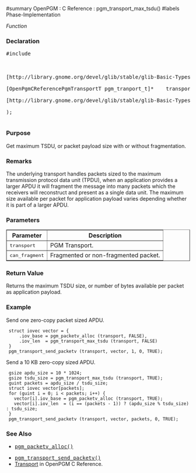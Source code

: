 ﻿#summary OpenPGM : C Reference : pgm\_transport\_max\_tsdu()
#labels Phase-Implementation

_Function_
### Declaration ###
<pre>
#include <pgm/pgm.h><br>
<br>
[http://library.gnome.org/devel/glib/stable/glib-Basic-Types.html#gsize gsize] *pgm_transport_max_tsdu* (<br>
[OpenPgmCReferencePgmTransportT pgm_tranport_t]*    transport,<br>
[http://library.gnome.org/devel/glib/stable/glib-Basic-Types.html#gboolean gboolean]           can_fragment<br>
);<br>
</pre>

### Purpose ###
Get maximum TSDU, or packet payload size with or without fragmentation.

### Remarks ###
The underlying transport handles packets sized to the maximum transmission protocol data unit (TPDU), when an application provides a larger APDU it will fragment the message into many packets which the receivers will reconstruct and present as a single data unit.  The maximum size available per packet for application payload varies depending whether it is part of a larger APDU.

### Parameters ###

<table cellpadding='5' border='1' cellspacing='0'>
<tr>
<th>Parameter</th>
<th>Description</th>
</tr>
<tr>
<td><tt>transport</tt></td>
<td>PGM Transport.</td>
</tr><tr>
<td><tt>can_fragment</tt></td>
<td>Fragmented or non-fragmented packet.</td>
</tr>
</table>


### Return Value ###
Returns the maximum TSDU size, or number of bytes available per packet as application payload.

### Example ###
Send one zero-copy packet sized APDU.

```
 struct iovec vector = {
     .iov_base = pgm_packetv_alloc (transport, FALSE),
     .iov_len  = pgm_transport_max_tsdu (transport, FALSE)
 }
 pgm_transport_send_packetv (transport, vector, 1, 0, TRUE);
```

Send a 10 KB zero-copy sized APDU.

```
 gsize apdu_size = 10 * 1024;
 gsize tsdu_size = pgm_transport_max_tsdu (transport, TRUE);
 guint packets = apdu_size / tsdu_size;
 struct iovec vector[packets];
 for (guint i = 0; i < packets; i++) {
   vector[i].iov_base = pgm_packetv_alloc (transport, TRUE);
   vector[i].iov_len  = (i == (packets - 1)) ? (apdu_size % tsdu_size) : tsdu_size;
 }
 pgm_transport_send_packetv (transport, vector, packets, 0, TRUE);
```

### See Also ###
  * <tt><a href='OpenPgmCReferencePgmPacketvAlloc.md'>pgm_packetv_alloc()</a></tt><br>
<ul><li><tt><a href='OpenPgmCReferencePgmTransportSendPacketv.md'>pgm_transport_send_packetv()</a></tt><br>
</li><li><a href='OpenPgmCReferenceTransport.md'>Transport</a> in OpenPGM C Reference.